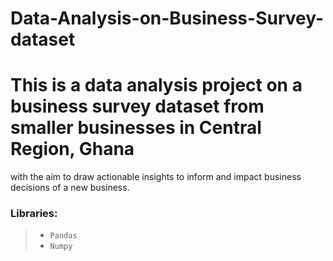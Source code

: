 # Data-Analysis-on-Business-Survey-dataset

# This is a data analysis project on a business survey dataset from smaller businesses in Central Region, Ghana 
 with the aim to draw actionable insights to inform and impact business decisions of a new business.
 
### Libraries:
 > - `Pandas`
 > - `Numpy`
 
